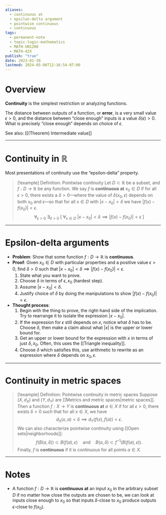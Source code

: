 ```yaml
---
aliases:
  - continuous at
  - epsilon-delta argument
  - pointwise continuous
  - continuous
tags:
  - permanent-note
  - topic-logic-mathematics
  - MATH-UN1208
  - MATH-42X
publish: "true"
date: 2023-01-30
lastmod: 2024-05-06T12:16:54-07:00
---
```

# Overview

**Continuity** is the simplest restriction or analyzing functions. 

The distance between outputs of a function, or **error**, is a very small value $\epsilon > 0$, and the distance between “close enough” inputs is a value $\delta(\epsilon) > 0$. What is precisely “close enough” depends on choice of $\epsilon$. 

See also: [[(Theorem) Intermediate value]]

---
# Continuity in $\mathbb R$

Most presentations of continuity use the “epsilon-delta” property.

>[!example] Definition: Pointwise continuity
>Let $D \subset \mathbb R$ be a subset, and $f : D \to \mathbb R$ be any function. We say $f$ is **continuous at** $x_0 \in D$ if for all $\epsilon > 0$, there exists a $\delta > 0$—where the value of $\delta(x_0, \epsilon)$ depends on both $x_0$ and $\epsilon$—so that for all $x \in D$ with $|x - x_0| < \delta$ we have $|f(x) - f(x_0)| < \epsilon$.
>$$ 
>\forall_{\epsilon > 0} \ \exists_{\delta > 0} \ [ \ \forall_{x \in D} \ |x - x_0| < \delta \implies |f(x) - f(x_0)| < \epsilon \ ] 
>$$

---
# Epsilon-delta arguments

- **Problem**: Show that some function $f: D \to \mathbb R$ is **continuous**.
- **Proof**: Given $x_0 \in D$ with particular properties and a positive value $\epsilon > 0$, find $\delta > 0$ such that $|x-x_0| < \delta \implies |f(x) - f(x_0)| < \epsilon$. 
	1. State what you want to prove.
	2. Choose $\delta$ in terms of $\epsilon, x_0$ (hardest step).
	3. Assume $|x-x_0| < \delta$.
	4. Justify choice of $\delta$ by doing the manipulations to show $|f(x)-f(x_0)| < \epsilon$.
- **Thought process**: 
	1. Begin with the thing to prove, the right-hand side of the implication. Try to rearrange it to isolate the expression $|x - x_0|$.
	2. If the expression for $\epsilon$ still depends on $x$, notice what $\delta$ has to be. Choose $\delta$, then make a claim about what $|x|$ is the upper or lower bound for.
	3. Get an upper or lower bound for the expression with $x$ in terms of just $\delta, x_0$. Often, this uses the [[Triangle inequality]].
	4. Choose $\delta$ which satisfies this, use arithmetic to rewrite as an expression where $\delta$ depends on $x_0, \epsilon$.

---

# Continuity in metric spaces

>[!example] Definition: Pointwise continuity in metric spaces
>Suppose $(X, d_X)$ and $(Y, d_Y)$ are [[Metrics and metric spaces|metric spaces]]. Then a function $f: X \to Y$ is **continuous at** $a \in X$ if for all $\epsilon > 0$, there exists $\delta > 0$ such that for all $x \in X$, we have
>$$
>d_X(x, a) < \delta \implies d_Y(f(x), f(a))< \epsilon.
>$$
>We can also characterize pointwise continuity using [[Open sets|neighborhoods]]:
>$$
>f(B(a, \delta)) \subset B(f(a), \epsilon) \quad \text{and} \quad B(a, \delta) \subset f^{-1}(B(f(a), \epsilon)).
>$$
>Finally, $f$ is **continuous** if it is continuous for all points $a \in X$.

---
# Notes

- A function $f: D \to \mathbb R$ is **continuous at** an input $x_0$ in the arbitrary subset $D$ if no matter how close the outputs are chosen to be, we can look at inputs close enough to $x_0$ so that inputs $\delta$-close to $x_0$ produce outputs $\epsilon$-close to $f(x_0)$. 